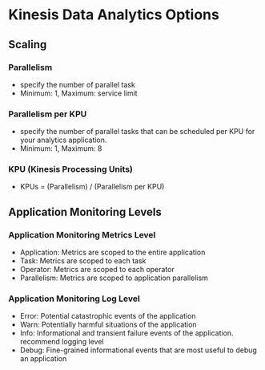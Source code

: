 # Kinesis Data Analytics Options

## Scaling
### Parallelism
- specify the number of parallel task
- Minimum: 1, Maximum: service limit

### Parallelism per KPU
- specify the number of parallel tasks that can be scheduled per KPU for your analytics application.
- Minimum: 1, Maximum: 8

### KPU (Kinesis Processing Units)
- KPUs = (Parallelism) / (Parallelism per KPU)

## Application Monitoring Levels

### Application Monitoring Metrics Level
- Application: Metrics are scoped to the entire application
- Task: Metrics are scoped to each task
- Operator: Metrics are scoped to each operator
- Parallelism: Metrics are scoped to application parallelism

### Application Monitoring Log Level
- Error: Potential catastrophic events of the application
- Warn: Potentially harmful situations of the application
- Info: Informational and transient failure events of the application. recommend logging level
- Debug: Fine-grained informational events that are most useful to debug an application